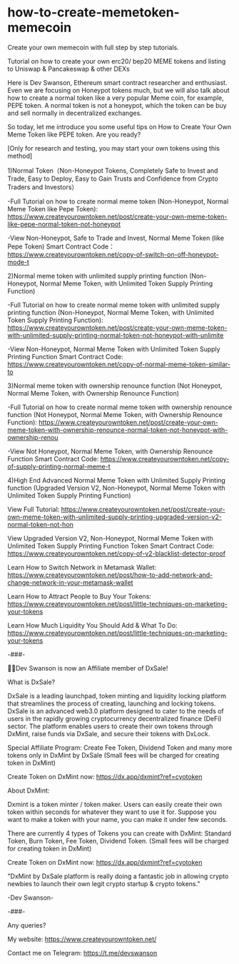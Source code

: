 # how-to-create-memetoken-memecoin
Create your own memecoin with full step by step tutorials.

Tutorial on how to create your own erc20/ bep20 MEME tokens and listing to Uniswap & Pancakeswap & other DEXs

Here is Dev Swanson, Ethereum smart contract researcher and enthusiast. Even we are focusing on Honeypot tokens much, but we will also talk about how to create a normal token like a very popular Meme coin, for example, PEPE token. A normal token is not a honeypot, which the token can be buy and sell normally in decentralized exchanges.

So today, let me introduce you some useful tips on How to Create Your Own Meme Token like PEPE token. Are you ready?

[Only for research and testing, you may start your own tokens using this method]


1)Normal Token（Non-Honeypot Tokens, Completely Safe to Invest and Trade, Easy to Deploy, Easy to Gain Trusts and Confidence from Crypto Traders and Investors）

-Full Tutorial on how to create normal meme token (Non-Honeypot, Normal Meme Token like Pepe Token): https://www.createyourowntoken.net/post/create-your-own-meme-token-like-pepe-normal-token-not-honeypot

-View Non-Honeypot, Safe to Trade and Invest, Normal Meme Token (like Pepe Token) Smart Contract Code：https://www.createyourowntoken.net/copy-of-switch-on-off-honeypot-mode-t


2)Normal meme token with unlimited supply printing function (Non-Honeypot, Normal Meme Token, with Unlimited Token Supply Printing Function)

-Full Tutorial on how to create normal meme token with unlimited supply printing function (Non-Honeypot, Normal Meme Token, with Unlimited Token Supply Printing Function): https://www.createyourowntoken.net/post/create-your-own-meme-token-with-unlimited-supply-printing-normal-token-not-honeypot-with-unlimite

-View Non-Honeypot, Normal Meme Token with Unlimited Token Supply Printing Function Smart Contract Code: https://www.createyourowntoken.net/copy-of-normal-meme-token-similar-to


3)Normal meme token with ownership renounce function (Not Honeypot, Normal Meme Token, with Ownership Renounce Function)

-Full Tutorial on how to create normal meme token with ownership renounce function (Not Honeypot, Normal Meme Token, with Ownership Renounce Function): https://www.createyourowntoken.net/post/create-your-own-meme-token-with-ownership-renounce-normal-token-not-honeypot-with-ownership-renou

-View Not Honeypot, Normal Meme Token, with Ownership Renounce Function Smart Contract Code: https://www.createyourowntoken.net/copy-of-supply-printing-normal-meme-t


4)High End Advanced Normal Meme Token with Unlimited Supply Printing function (Upgraded Version V2, Non-Honeypot, Normal Meme Token with Unlimited Token Supply Printing Function)

View Full Tutorial: https://www.createyourowntoken.net/post/create-your-own-meme-token-with-unlimited-supply-printing-upgraded-version-v2-normal-token-not-hon

View Upgraded Version V2, Non-Honeypot, Normal Meme Token with Unlimited Token Supply Printing Function Token Smart Contract Code: https://www.createyourowntoken.net/copy-of-v2-blacklist-detector-proof


Learn How to Switch Network in Metamask Wallet: https://www.createyourowntoken.net/post/how-to-add-network-and-change-network-in-your-metamask-wallet

Learn How to Attract People to Buy Your Tokens: https://www.createyourowntoken.net/post/little-techniques-on-marketing-your-tokens

Learn How Much Liquidity You Should Add & What To Do: https://www.createyourowntoken.net/post/little-techniques-on-marketing-your-tokens


-###-

🎉🎉Dev Swanson is now an Affiliate member of DxSale!

What is DxSale?

DxSale is a leading launchpad, token minting and liquidity locking platform that streamlines the process of creating, launching and locking tokens. DxSale is an advanced web3.0 platform designed to cater to the needs of users in the rapidly growing cryptocurrency decentralized finance (DeFi) sector. The platform enables users to create their own tokens through DxMint, raise funds via DxSale, and secure their tokens with DxLock.

Special Affiliate Program: Create Fee Token, Dividend Token and many more tokens only in DxMint by DxSale (Small fees will be charged for creating token in DxMint)

Create Token on DxMint now: https://dx.app/dxmint?ref=cyotoken


About DxMint:

Dxmint is a token minter / token maker. Users can easily create their own token within seconds for whatever they want to use it for. Suppose you want to make a token with your name, you can make it under few seconds.

There are currently 4 types of Tokens you can create with DxMint: Standard Token, Burn Token, Fee Token, Dividend Token. (Small fees will be charged for creating token in DxMint)


Create Token on DxMint now: https://dx.app/dxmint?ref=cyotoken


"DxMint by DxSale platform is really doing a fantastic job in allowing crypto newbies to launch their own legit crypto startup & crypto tokens."

-Dev Swanson-

-###-


Any queries?

My website: https://www.createyourowntoken.net/

Contact me on Telegram: https://t.me/devswanson
